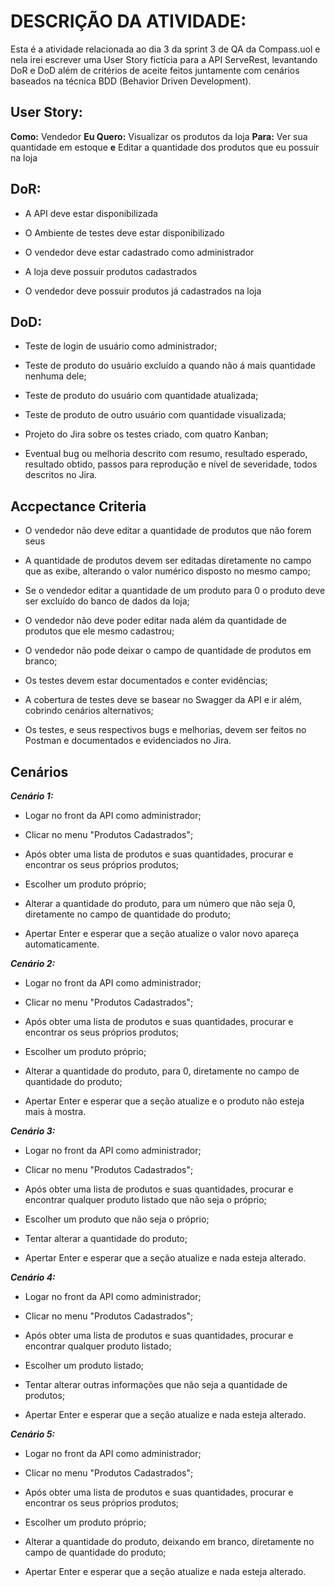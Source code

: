 # DESCRIÇÃO DA ATIVIDADE: 

Esta é a atividade relacionada ao dia 3 da sprint 3 de QA da Compass.uol e nela irei escrever uma User Story fictícia para a API ServeRest, levantando DoR e DoD além de critérios de aceite feitos juntamente com cenários baseados na técnica BDD (Behavior Driven Development).

## User Story:

**Como:** Vendedor
**Eu Quero:** Visualizar os produtos da loja
**Para:** Ver sua quantidade em estoque **e** Editar a quantidade dos produtos que eu possuir na loja

## DoR:

- A API deve estar disponibilizada

- O Ambiente de testes deve estar disponibilizado

- O vendedor deve estar cadastrado como administrador

- A loja deve possuir produtos cadastrados 

- O vendedor deve possuir produtos já cadastrados na loja

## DoD:

- Teste de login de usuário como administrador;

- Teste de produto do usuário excluído a quando não á mais quantidade nenhuma dele;

- Teste de produto do usuário com quantidade atualizada;

- Teste de produto de outro usuário com quantidade visualizada;

- Projeto do Jira sobre os testes criado, com quatro Kanban;

- Eventual bug ou melhoria descrito com resumo, resultado esperado, resultado obtido, passos para reprodução e nível de severidade, todos descritos no Jira.

## Accpectance Criteria

- O vendedor não deve editar a quantidade de produtos que não forem seus

- A quantidade de produtos devem ser editadas diretamente no campo que as exibe, alterando o valor numérico disposto no mesmo campo;

- Se o vendedor editar a quantidade de um produto para 0 o produto deve ser excluído do banco de dados da loja;

- O vendedor não deve poder editar nada além da quantidade de produtos que ele mesmo cadastrou;

- O vendedor não pode deixar o campo de quantidade de produtos em branco;

- Os testes devem estar documentados e conter evidências;

- A cobertura de testes deve se basear no Swagger da API e ir além, cobrindo cenários alternativos;

- Os testes, e seus respectivos bugs e melhorias, devem ser feitos no Postman e documentados e evidenciados no Jira.

## Cenários

***Cenário 1:***

- Logar no front da API como administrador;

- Clicar no menu "Produtos Cadastrados";

- Após obter uma lista de produtos e suas quantidades, procurar e encontrar os seus próprios produtos;

- Escolher um produto próprio;

- Alterar a quantidade do produto, para um número que não seja 0, diretamente no campo de quantidade do produto;

- Apertar Enter e esperar que a seção atualize o valor novo apareça automaticamente.

***Cenário 2:***

- Logar no front da API como administrador;

- Clicar no menu "Produtos Cadastrados";

- Após obter uma lista de produtos e suas quantidades, procurar e encontrar os seus próprios produtos;

- Escolher um produto próprio;

- Alterar a quantidade do produto, para 0, diretamente no campo de quantidade do produto;

- Apertar Enter e esperar que a seção atualize e o produto não esteja mais à mostra.

***Cenário 3:***

- Logar no front da API como administrador;

- Clicar no menu "Produtos Cadastrados";

- Após obter uma lista de produtos e suas quantidades, procurar e encontrar qualquer produto listado que não seja o próprio;

- Escolher um produto que não seja o próprio;

- Tentar alterar a quantidade do produto;

- Apertar Enter e esperar que a seção atualize e nada esteja alterado.

***Cenário 4:***

- Logar no front da API como administrador;

- Clicar no menu "Produtos Cadastrados";

- Após obter uma lista de produtos e suas quantidades, procurar e encontrar qualquer produto listado;

- Escolher um produto listado;

- Tentar alterar outras informações que não seja a quantidade de produtos;

- Apertar Enter e esperar que a seção atualize e nada esteja alterado.

***Cenário 5:***

- Logar no front da API como administrador;

- Clicar no menu "Produtos Cadastrados";

- Após obter uma lista de produtos e suas quantidades, procurar e encontrar os seus próprios produtos;

- Escolher um produto próprio;

- Alterar a quantidade do produto, deixando em branco, diretamente no campo de quantidade do produto;

- Apertar Enter e esperar que a seção atualize e nada esteja alterado.